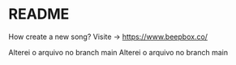 # README #

How create a new song?
Visite -> https://www.beepbox.co/

Alterei o arquivo no branch main
Alterei o arquivo no branch main